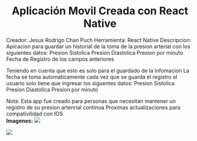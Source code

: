 <h1 align="center"> Aplicación Movil Creada con React Native</h1>

Creador: Jesus Rodrigo Chan Puch
Herramienta: React Native
Descripcion:
Apicacion para guardar un historial de la toma de la presion arterial con los siguientes datos:
Presion Sistolica
Presion Diastolica
Presion por minuto
Fecha de Registro de los campos anteriores

Teniendo en cuenta que esto es solo para el guardado de la infomacion
La fecha se toma automaticamente cada vez que se guarda el registro el usuario solo tiene que ingresar
los siguentes datos:
Presion Sistolica
Presion Diastolica
Presion por minuto

Nota: Esta app fue creado para personas que necesitan mantener un registro de su presion artenrial continua
Proximas actualizaciones para compativilidad con IOS  
<b>Imagenes:<b>
![](../../../OneDrive/OneDrive%20-%20officeapp.org/Pictures/Watsapp/Mivil1.jpeg)

[](../../../OneDrive/OneDrive%20-%20officeapp.org/Pictures/Watsapp/movil2.jpeg%0D) ![](../../../OneDrive/OneDrive%20-%20officeapp.org/Pictures/Watsapp/Mivil1.jpeg) 